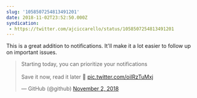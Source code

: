 ```yaml
---
slug: '1058507254813491201'
date: 2018-11-02T23:52:50.000Z
syndication:
 - https://twitter.com/ajciccarello/status/1058507254813491201
---
```


This is a great addition to notifications. It'll make it a lot easier to follow up on important issues. <blockquote class="twitter-tweet"><p lang="en" dir="ltr">Starting today, you can prioritize your notifications<br><br>Save it now, read it later 🔖 <a href="https://t.co/oilRzTuMxj">pic.twitter.com/oilRzTuMxj</a></p>&mdash; GitHub (@github) <a href="https://twitter.com/github/status/1058470757980721152?ref_src=twsrc%5Etfw">November 2, 2018</a></blockquote>


<script async src="https://platform.twitter.com/widgets.js" charset="utf-8"></script>
